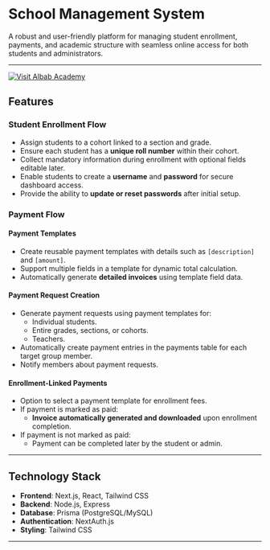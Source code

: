 # **School Management System**

A robust and user-friendly platform for managing student enrollment, payments, and academic structure with seamless online access for both students and administrators.


---

<a href="https://albabacademy.org" target="_blank">
  <img src="https://img.shields.io/badge/Visit-Albab%20Academy-blue?style=for-the-badge" alt="Visit Albab Academy">
</a>

## **Features**

### **Student Enrollment Flow**
- Assign students to a cohort linked to a section and grade.
- Ensure each student has a **unique roll number** within their cohort.
- Collect mandatory information during enrollment with optional fields editable later.
- Enable students to create a **username** and **password** for secure dashboard access.
- Provide the ability to **update or reset passwords** after initial setup.

### **Payment Flow**

#### **Payment Templates**
- Create reusable payment templates with details such as `[description]` and `[amount]`.
- Support multiple fields in a template for dynamic total calculation.
- Automatically generate **detailed invoices** using template field data.

#### **Payment Request Creation**
- Generate payment requests using payment templates for:
  - Individual students.
  - Entire grades, sections, or cohorts.
  - Teachers.
- Automatically create payment entries in the payments table for each target group member.
- Notify members about payment requests.

#### **Enrollment-Linked Payments**
- Option to select a payment template for enrollment fees.
- If payment is marked as paid:
  - **Invoice automatically generated and downloaded** upon enrollment completion.
- If payment is not marked as paid:
  - Payment can be completed later by the student or admin.

---

## **Technology Stack**
- **Frontend**: Next.js, React, Tailwind CSS
- **Backend**: Node.js, Express
- **Database**: Prisma (PostgreSQL/MySQL)
- **Authentication**: NextAuth.js
- **Styling**: Tailwind CSS

---


